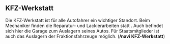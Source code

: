 ## KFZ-Werkstatt

Die KFZ-Werkstatt ist für alle Autofahrer ein wichtiger Standort. Beim Mechaniker finden die Reparatur- und Lackierarbeiten statt . Auch befindet sich hier die Garage zum Auslagern seines Autos. Für Staatsmitglieder ist auch das Auslagern der Fraktionsfahrzeuge möglich. (**/navi KFZ-Werkstatt**)
